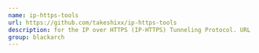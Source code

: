 ```yaml
---
name: ip-https-tools
url: https://github.com/takeshixx/ip-https-tools
description: for the IP over HTTPS (IP-HTTPS) Tunneling Protocol. URL : https://github.com/takeshixx/ip-https-tools Groups : blackarch blackarch-tunnel blackarch-networking
group: blackarch
---
```

